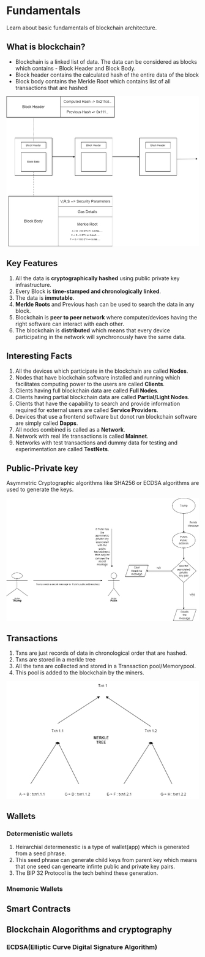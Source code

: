 # Fundamentals

Learn about basic fundamentals of blockchain architecture.

## What is blockchain?

* Blockchain is a linked list of data. The data can be considered as blocks which contains - Block Header and Block Body.
* Block header contains the calculated hash of the entire data of the block
* Block body contains the Merkle Root which contains list of all transactions that are hashed

![Fundamentals-1](https://github.com/Verseium/web3-architecture/blob/main/Diagrams/Fundamentals-1.drawio.png)


## Key Features

1. All the data is **cryptographically hashed** using public private key infrastructure.
2. Every Block is **time-stamped and chronologically linked**.
3. The data is **immutable**.
4. **Merkle Roots** and Previous hash can be used to search the data in any block.
5. Blockchain is **peer to peer network** where computer/devices having the right software can interact with each other.
6. The blockchain is **distributed** which means that every device participating in the network will synchronously have the same data.

## Interesting Facts

1. All the devices which participate in the blockchain are called **Nodes**.
2. Nodes that have blockchain software installed and running which facilitates computing power to the users are called **Clients**.
3. Clients having full blockchain data are called **Full Nodes**.
4. Clients having partial blockchain data are called **Partial/Light Nodes**.
5. Clients that have the capability to search and provide information required for external users are called **Service Providers**.
6. Devices that use a frontend software but donot run blockchain software are simply called **Dapps**.
7. All nodes combined is called as a **Network**.
8. Network with real life transactions is called **Mainnet**.
9. Networks with test transactions and dummy data for testing and experimentation are called **TestNets**.


## Public-Private key

Asymmetric Cryptographic algorithms like SHA256 or ECDSA algorithms are used to generate the keys.

![Fundamentals-2](https://github.com/Verseium/web3-architecture/blob/main/Diagrams/Fundamentals-2.drawio.png)

## Transactions

1. Txns are just records of data in chronological order that are hashed.
2. Txns are stored in a merkle tree
3. All the txns are collected and stored in a Transaction pool/Memorypool.
4. This pool is added to the blockchain by the miners.

![Fundamentals-3](https://github.com/Verseium/web3-architecture/blob/main/Diagrams/Fundamentals-3.drawio.png)

## Wallets

### Determenistic wallets

1. Heirarchial determenestic is a type of wallet(app) which is generated from a seed phrase.
2. This seed phrase can generate child keys from parent key which means that one seed can genearte infinte public and private key pairs.
3. The BIP 32 Protocol is the tech behind these generation.


### Mnemonic Wallets



## Smart Contracts



## Blockchain Alogorithms and cryptography

### ECDSA(Elliptic Curve Digital Signature Algorithm)



